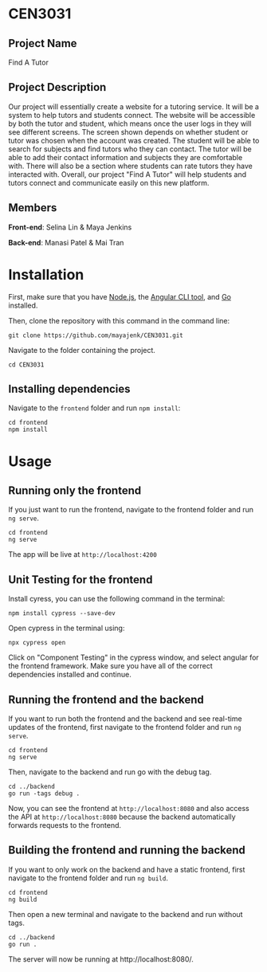 # CEN3031

## Project Name
Find A Tutor

## Project Description
  
Our project will essentially create a website for a tutoring service. It will be a system to help tutors and students connect. The website will be accessible by both the tutor and student, which means once the user logs in they will see different screens. The screen shown depends on whether student or tutor was chosen when the account was created. The student will be able to search for subjects and find tutors who they can contact. The tutor will be able to add their contact information and subjects they are comfortable with. There will also be a section where students can rate tutors they have interacted with. Overall, our project "Find A Tutor" will help students and tutors connect and communicate easily on this new platform. 

## Members
**Front-end**: Selina Lin & Maya Jenkins

**Back-end**: Manasi Patel & Mai Tran

# Installation
First, make sure that you have [Node.js](https://nodejs.org/en/), the [Angular CLI tool](https://angular.io/cli), and [Go](https://go.dev/) installed.

Then, clone the repository with this command in the command line:
```
git clone https://github.com/mayajenk/CEN3031.git
```
Navigate to the folder containing the project.
```
cd CEN3031
```
## Installing dependencies
Navigate to the `frontend` folder and run `npm install`:
```
cd frontend
npm install
```

# Usage
## Running only the frontend
If you just want to run the frontend, navigate to the frontend folder and run `ng serve`.
```
cd frontend
ng serve
```
The app will be live at `http://localhost:4200`

## Unit Testing for the frontend
Install cyress, you can use the following command in the terminal:
```
npm install cypress --save-dev
```
Open cypress in the terminal using:
```
npx cypress open
```
Click on "Component Testing" in the cypress window, and select angular for the frontend framework. Make sure you have all of the correct dependencies installed and continue.

## Running the frontend and the backend
If you want to run both the frontend and the backend and see real-time updates of the frontend, first navigate to the frontend folder and run `ng serve`.
```
cd frontend
ng serve
```
Then, navigate to the backend and run go with the debug tag.
```
cd ../backend
go run -tags debug .
```
Now, you can see the frontend at `http://localhost:8080` and also access the API at `http://localhost:8080` because the backend automatically forwards requests to the frontend.

## Building the frontend and running the backend
If you want to only work on the backend and have a static frontend, first navigate to the frontend folder and run `ng build`.
```
cd frontend
ng build
```
Then open a new terminal and navigate to the backend and run without tags.
```
cd ../backend
go run .
```
The server will now be running at http://localhost:8080/.
